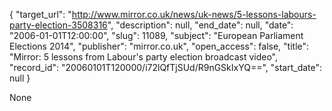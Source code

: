 {
  "target_url": "http://www.mirror.co.uk/news/uk-news/5-lessons-labours-party-election-3508316", 
  "description": null, 
  "end_date": null, 
  "date": "2006-01-01T12:00:00", 
  "slug": 11089, 
  "subject": "European Parliament Elections 2014", 
  "publisher": "mirror.co.uk", 
  "open_access": false, 
  "title": "Mirror: 5 lessons from Labour's party election broadcast video", 
  "record_id": "20060101T120000/i72lQfTjSUd/R9nGSkIxYQ==", 
  "start_date": null
}

None